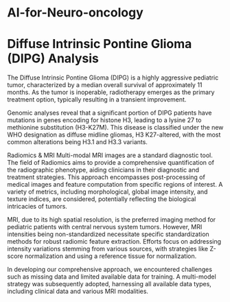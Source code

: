 # AI-for-Neuro-oncology

# Diffuse Intrinsic Pontine Glioma (DIPG) Analysis
The Diffuse Intrinsic Pontine Glioma (DIPG) is a highly aggressive pediatric tumor, characterized by a median overall survival of approximately 11 months. As the tumor is inoperable, radiotherapy emerges as the primary treatment option, typically resulting in a transient improvement.

Genomic analyses reveal that a significant portion of DIPG patients have mutations in genes encoding for histone H3, leading to a lysine 27 to methionine substitution (H3-K27M). This disease is classified under the new WHO designation as diffuse midline gliomas, H3 K27-altered, with the most common alterations being H3.1 and H3.3 variants.

Radiomics & MRI
Multi-modal MRI images are a standard diagnostic tool. The field of Radiomics aims to provide a comprehensive quantification of the radiographic phenotype, aiding clinicians in their diagnostic and treatment strategies. This approach encompasses post-processing of medical images and feature computation from specific regions of interest. A variety of metrics, including morphological, global image intensity, and texture indices, are considered, potentially reflecting the biological intricacies of tumors.

MRI, due to its high spatial resolution, is the preferred imaging method for pediatric patients with central nervous system tumors. However, MRI intensities being non-standardized necessitate specific standardization methods for robust radiomic feature extraction. Efforts focus on addressing intensity variations stemming from various sources, with strategies like Z-score normalization and using a reference tissue for normalization.

In developing our comprehensive approach, we encountered challenges such as missing data and limited available data for training. A multi-model strategy was subsequently adopted, harnessing all available data types, including clinical data and various MRI modalities.
